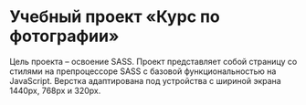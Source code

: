 #  Учебный проект «Курс по фотографии»

Цель проекта – освоение SASS.
Проект представляет собой страницу со стилями на препроцессоре SASS c базовой функциональностью на JavaScript.
Верстка адаптирована под устройства с шириной экрана 1440px, 768px и 320px.
